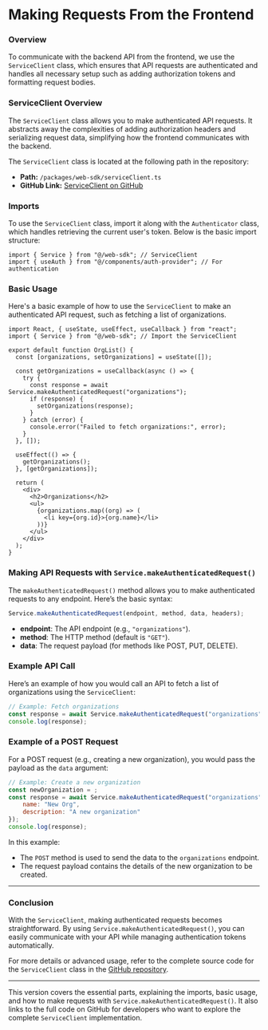 # **Making Requests From the Frontend**

### Overview

To communicate with the backend API from the frontend, we use the `ServiceClient` class, which ensures that API requests are authenticated and handles all necessary setup such as adding authorization tokens and formatting request bodies.

### **ServiceClient Overview**

The `ServiceClient` class allows you to make authenticated API requests. It abstracts away the complexities of adding authorization headers and serializing request data, simplifying how the frontend communicates with the backend.

The `ServiceClient` class is located at the following path in the repository:

- **Path:** `/packages/web-sdk/serviceClient.ts`
- **GitHub Link:** [ServiceClient on GitHub](https://github.com/buildog-dev/buildog/blob/main/packages/web-sdk/serviceClient.ts)

### **Imports**

To use the `ServiceClient` class, import it along with the `Authenticator` class, which handles retrieving the current user's token. Below is the basic import structure:

```tsx
import { Service } from "@/web-sdk"; // ServiceClient
import { useAuth } from "@/components/auth-provider"; // For authentication
```

### **Basic Usage**

Here's a basic example of how to use the `ServiceClient` to make an authenticated API request, such as fetching a list of organizations.

```tsx
import React, { useState, useEffect, useCallback } from "react";
import { Service } from "@/web-sdk"; // Import the ServiceClient

export default function OrgList() {
  const [organizations, setOrganizations] = useState([]);

  const getOrganizations = useCallback(async () => {
    try {
      const response = await Service.makeAuthenticatedRequest("organizations");
      if (response) {
        setOrganizations(response);
      }
    } catch (error) {
      console.error("Failed to fetch organizations:", error);
    }
  }, []);

  useEffect(() => {
    getOrganizations();
  }, [getOrganizations]);

  return (
    <div>
      <h2>Organizations</h2>
      <ul>
        {organizations.map((org) => (
          <li key={org.id}>{org.name}</li>
        ))}
      </ul>
    </div>
  );
}
```

### **Making API Requests with `Service.makeAuthenticatedRequest()`**

The `makeAuthenticatedRequest()` method allows you to make authenticated requests to any endpoint. Here’s the basic syntax:

```js
Service.makeAuthenticatedRequest(endpoint, method, data, headers);
```

- **endpoint**: The API endpoint (e.g., `"organizations"`).
- **method**: The HTTP method (default is `"GET"`).
- **data**: The request payload (for methods like POST, PUT, DELETE).

### **Example API Call**

Here’s an example of how you would call an API to fetch a list of organizations using the `ServiceClient`:

```jsx
// Example: Fetch organizations
const response = await Service.makeAuthenticatedRequest("organizations");
console.log(response);
```

### **Example of a POST Request**

For a POST request (e.g., creating a new organization), you would pass the payload as the `data` argument:

```jsx
// Example: Create a new organization
const newOrganization = ;
const response = await Service.makeAuthenticatedRequest("organizations", "POST", null, {
    name: "New Org",
    description: "A new organization"
});
console.log(response);
```

In this example:

- The `POST` method is used to send the data to the `organizations` endpoint.
- The request payload contains the details of the new organization to be created.

---

### **Conclusion**

With the `ServiceClient`, making authenticated requests becomes straightforward. By using `Service.makeAuthenticatedRequest()`, you can easily communicate with your API while managing authentication tokens automatically.

For more details or advanced usage, refer to the complete source code for the `ServiceClient` class in the [GitHub repository](https://github.com/buildog-dev/buildog/blob/main/packages/web-sdk/serviceClient.ts).

---

This version covers the essential parts, explaining the imports, basic usage, and how to make requests with `Service.makeAuthenticatedRequest()`. It also links to the full code on GitHub for developers who want to explore the complete `ServiceClient` implementation.
